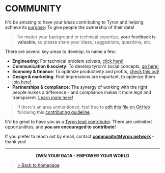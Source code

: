 # COMMUNITY
It'd be amazing to have your ideas contributing to Tyron and helping achieve its [purpose](https://www.tyron.network/#the-purpose-of-tyron): To give people the ownership of their data!  

> No matter your background or technical expertise, **your feedback is valuable**, so please share your ideas, suggestions, questions, etc.

There are several key areas to develop, to name a few: 
- **Engineering**: For technical problem solvers, [click here!](https://github.com/tyronNetwork/tyron/blob/master/community/contributors/engineering.md)
- **Communication & society**: To develop tyron's social concepts, [go here!](https://github.com/tyronNetwork/tyron/blob/master/community/contributors/communication&society.md)
- **Economy & finance**: To optimize productivity and profits, [check this out!](https://github.com/tyronNetwork/tyron/blob/master/community/contributors/economy&finance.md)
- **Design & marketing**: First impressions are important, to optimize them [join here!](https://github.com/tyronNetwork/tyron/blob/master/community/contributors/design&marketing.md)
- **Partnerships & compliance**: The synergy of working with the right people makes a difference - and compliance makes it more legit and transparent. [Learn more here!](https://github.com/tyronNetwork/tyron/blob/master/community/contributors/partnerships&compliance.md)
> If there's an area unmentioned, feel free to [edit this file on GitHub](https://github.com/tyronNetwork/tyron/blob/master/community/README.md) following this [contributing guideline](https://github.com/tyronNetwork/tyron/blob/master/CONTRIBUTING.md).

It'd be great to have you as a [Tyron lead contributor](./leadContributors.md). There are unlimited opportunitites, and **you are encouraged to contribute!**

If you prefer to reach out by email, contact **community@tyron.network** - thank you!

---

<div style="text-align:center">
 <p><b>OWN YOUR DATA - EMPOWER YOUR WORLD</b></p>
</div>

> <a href="/"> > Back to homepage </a>
